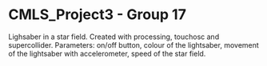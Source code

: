 # CMLS_Project3 - Group 17
Lighsaber in a star field. Created with processing, touchosc and supercollider.
Parameters: on/off button, colour of the lightsaber, movement of the lightsaber with accelerometer, speed of the star field.
